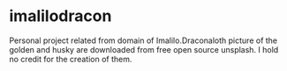 # imalilodracon
Personal project related from domain of Imalilo.Draconaloth
picture of the golden and husky are downloaded from free open source unsplash. I hold no credit for the creation of them.
